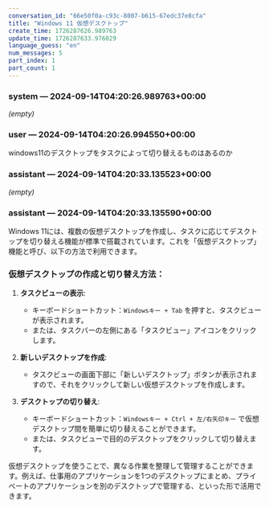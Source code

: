 ```yaml
---
conversation_id: "66e50f0a-c93c-8007-b615-67edc37e8cfa"
title: "Windows 11 仮想デスクトップ"
create_time: 1726287626.989763
update_time: 1726287633.976029
language_guess: "en"
num_messages: 5
part_index: 1
part_count: 1
---
```


### system — 2024-09-14T04:20:26.989763+00:00

_(empty)_

### user — 2024-09-14T04:20:26.994550+00:00

windows11のデスクトップをタスクによって切り替えるものはあるのか

### assistant — 2024-09-14T04:20:33.135523+00:00

_(empty)_

### assistant — 2024-09-14T04:20:33.135590+00:00

Windows 11には、複数の仮想デスクトップを作成し、タスクに応じてデスクトップを切り替える機能が標準で搭載されています。これを「仮想デスクトップ」機能と呼び、以下の方法で利用できます。

### 仮想デスクトップの作成と切り替え方法：
1. **タスクビューの表示**:
   - キーボードショートカット：`Windowsキー + Tab` を押すと、タスクビューが表示されます。
   - または、タスクバーの左側にある「タスクビュー」アイコンをクリックします。

2. **新しいデスクトップを作成**:
   - タスクビューの画面下部に「新しいデスクトップ」ボタンが表示されますので、それをクリックして新しい仮想デスクトップを作成します。

3. **デスクトップの切り替え**:
   - キーボードショートカット：`Windowsキー + Ctrl + 左/右矢印キー` で仮想デスクトップ間を簡単に切り替えることができます。
   - または、タスクビューで目的のデスクトップをクリックして切り替えます。

仮想デスクトップを使うことで、異なる作業を整理して管理することができます。例えば、仕事用のアプリケーションを1つのデスクトップにまとめ、プライベートのアプリケーションを別のデスクトップで管理する、といった形で活用できます。
